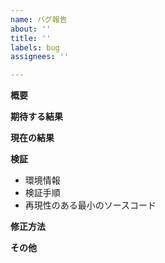 ```yaml
---
name: バグ報告
about: ''
title: ''
labels: bug
assignees: ''

---
```


**概要**

**期待する結果**

**現在の結果**

**検証**
- 環境情報
- 検証手順
- 再現性のある最小のソースコード

**修正方法**

**その他**
